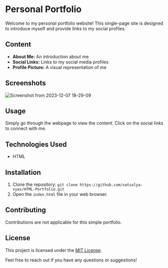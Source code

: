 # Personal Portfolio

Welcome to my personal portfolio website! This single-page site is designed to introduce myself and provide links to my social profiles.

## Content
- **About Me:** An introduction about me
- **Social Links:** Links to my social media profiles
- **Profile Picture:** A visual representation of me

## Screenshots
![Screenshot from 2023-12-07 18-29-09](https://github.com/vatsalya-vyas/HTML-Portfolio/assets/140804211/4fbb81b8-8bc3-430b-a282-884b6f9dcb01)

## Usage
Simply go through the webpage to view the content. Click on the social links to connect with me.

## Technologies Used
- HTML

## Installation
1. Clone the repository: `git clone https://github.com/vatsalya-vyas/HTML-Portfolio.git`
2. Open the `index.html` file in your web browser.

## Contributing
Contributions are not applicable for this simple portfolio.

## License
This project is licensed under the [MIT License](https://www.mit.edu/~amini/LICENSE.md).

Feel free to reach out if you have any questions or suggestions!
